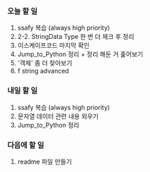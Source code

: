 ### 오늘 할 일
1. ssafy 복습 (always high priority)
2. 2-2. StringData Type 한 번 더 체크 후 정리
3. 이스케이프코드 마지막 확인
4. Jump_to_Python 정리 + 정리 해둔 거 훑어보기
5. '객체' 좀 더 찾아보기
6. f string advanced

### 내일 할 일
1. ssafy 복습 (always high priority)
2. 문자열 데이터 관련 내용 외우기
3. Jump_to_Python 정리

### 다음에 할 일
1. readme 파일 만들기
